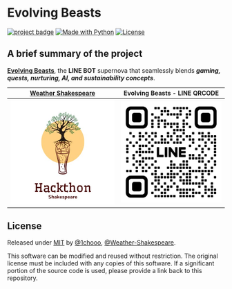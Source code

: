 # Evolving Beasts

[![project badge](https://img.shields.io/badge/1chooo-monster__bot-informational)](https://github.com/1chooo/monster-bot)
[![Made with Python](https://img.shields.io/badge/Python=3.9-blue?logo=python&logoColor=white)](https://python.org "Go to Python homepage")
[![License](https://img.shields.io/badge/License-MIT-blue)](./LICENSE "Go to license section")

A brief summary of the project
---

**[Evolving Beasts](https://lin.ee/gEbeKQV)**, the **LINE BOT** supernova that seamlessly blends ***gaming, quests, nurturing, AI, and sustainability concepts***.

| [Weather Shakespeare](https://weather-shakespeare.github.io/) |Evolving Beasts - LINE QRCODE |
|:-:|:-:|
| <img src="imgs/profile.jpg" width="300">| <img src="imgs/L_gainfriends_2dbarcodes_BW.png" width="300"> |


License
---
Released under [MIT](./LICENSE) by [@1chooo](https://github.com/1chooo), [@Weather-Shakespeare](https://github.com/Weather-Shakespeare).

This software can be modified and reused without restriction.
The original license must be included with any copies of this software.
If a significant portion of the source code is used, please provide a link back to this repository.